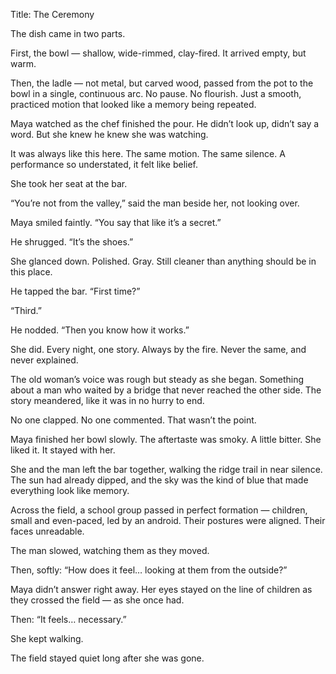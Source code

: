Title: The Ceremony

The dish came in two parts.

First, the bowl — shallow, wide-rimmed, clay-fired. It arrived empty, but warm.

Then, the ladle — not metal, but carved wood, passed from the pot to the bowl in a single, continuous arc. No pause. No flourish. Just a smooth, practiced motion that looked like a memory being repeated.

Maya watched as the chef finished the pour. He didn’t look up, didn’t say a word. But she knew he knew she was watching.

It was always like this here. The same motion. The same silence. A performance so understated, it felt like belief.

She took her seat at the bar.

“You’re not from the valley,” said the man beside her, not looking over.

Maya smiled faintly. “You say that like it’s a secret.”

He shrugged. “It’s the shoes.”

She glanced down. Polished. Gray. Still cleaner than anything should be in this place.

He tapped the bar. “First time?”

“Third.”

He nodded. “Then you know how it works.”

She did. Every night, one story. Always by the fire. Never the same, and never explained.

The old woman’s voice was rough but steady as she began. Something about a man who waited by a bridge that never reached the other side. The story meandered, like it was in no hurry to end.

No one clapped. No one commented. That wasn’t the point.

Maya finished her bowl slowly. The aftertaste was smoky. A little bitter. She liked it. It stayed with her.

She and the man left the bar together, walking the ridge trail in near silence. The sun had already dipped, and the sky was the kind of blue that made everything look like memory.

Across the field, a school group passed in perfect formation — children, small and even-paced, led by an android. Their postures were aligned. Their faces unreadable.

The man slowed, watching them as they moved.

Then, softly:
“How does it feel… looking at them from the outside?”

Maya didn’t answer right away. Her eyes stayed on the line of children as they crossed the field — as she once had.

Then:
“It feels… necessary.”

She kept walking.

The field stayed quiet long after she was gone.